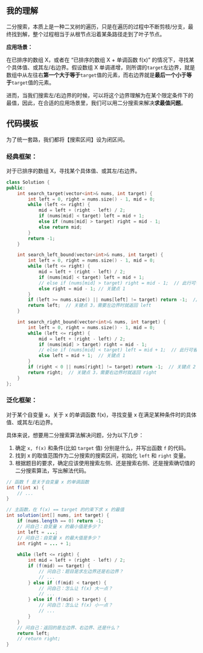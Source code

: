 ## 我的理解

二分搜索，本质上是一种二叉树的遍历，只是在遍历的过程中不断剪枝/分支，最终找到解，整个过程相当于从根节点沿着某条路径走到了叶子节点。

**应用场景：**

在已排序的数组 X，或者在 “已排序的数组 X + 单调函数 f(x)” 的情况下，寻找某个具体值、或其左/右边界。假设数组 X 单调递增，则所谓的`target`左边界，就是数组中从左往右**第一个大于等于**`target`值的元素，而右边界就是**最后一个小于等于**`target`值的元素。

进而，当我们搜索左/右边界的时候，可以将这个边界理解为在某个限定条件下的最值，因此，在合适的应用场景里，我们可以用二分搜索来解决**求最值问题**。



## 代码模板

为了统一套路，我们都将【搜索区间】设为闭区间。

### 经典框架：

对于已排序的数组 X，寻找某个具体值、或其左/右边界。

```c++
class Solution {
public:
    int search_target(vector<int>& nums, int target) {
        int left = 0, right = nums.size() - 1, mid = 0;
        while (left <= right) {
            mid = left + (right - left) / 2;
            if (nums[mid] < target) left = mid + 1;
            else if (nums[mid] > target) right = mid - 1;
            else return mid;
        }
        return -1;
    }

  	int search_left_bound(vector<int>& nums, int target) {
        int left = 0, right = nums.size() - 1, mid = 0;
        while (left <= right) {
            mid = left + (right - left) / 2;
            if (nums[mid] < target) left = mid + 1;
            // else if (nums[mid] > target) right = mid - 1;  // 此行可省略
            else right = mid - 1; // 关键点 1
        }
        if (left >= nums.size() || nums[left] != target) return -1;  // 关键点 2
        return left;  // 关键点 3，需要左边界时就返回 left
    }

  	int search_right_bound(vector<int>& nums, int target) {
        int left = 0, right = nums.size() - 1, mid = 0;
        while (left <= right) {
            mid = left + (right - left) / 2;
            if (nums[mid] > target) right = mid - 1;
            // else if (nums[mid] < target) left = mid + 1;  // 此行可省略
            else left = mid + 1;  // 关键点 1
        }
        if (right < 0 || nums[right] != target) return -1;  // 关键点 2
        return right;  // 关键点 3，需要右边界时就返回 right
    }
};
```

### 泛化框架：

对于某个自变量 x，关于 x 的单调函数 f(x)，寻找变量 x 在满足某种条件时的具体值、或其左/右边界。

具体来说，想要用二分搜索算法解决问题，分为以下几步：

1. 确定 `x, f(x)` 和条件(比如 `target` 值) 分别是什么，并写出函数 `f` 的代码。
2. 找到 x 的取值范围作为二分搜索的搜索区间，初始化 `left` 和 `right` 变量。
3. 根据题目的要求，确定应该使用搜索左侧、还是搜索右侧、还是搜索确切值的二分搜索算法，写出解法代码。

```java
// 函数 f 是关于自变量 x 的单调函数
int f(int x) {
    // ...
}

// 主函数，在 f(x) == target 的约束下求 x 的最值
int solution(int[] nums, int target) {
    if (nums.length == 0) return -1;
    // 问自己：自变量 x 的最小值是多少？
    int left = ...;
    // 问自己：自变量 x 的最大值是多少？
    int right = ... + 1;
    
    while (left <= right) {
        int mid = left + (right - left) / 2;
        if (f(mid) == target) {
            // 问自己：题目是求左边界还是右边界？
            // ...
        } else if (f(mid) < target) {
            // 问自己：怎么让 f(x) 大一点？
            // ...
        } else if (f(mid) > target) {
            // 问自己：怎么让 f(x) 小一点？
            // ...
        }
    }
    // 问自己：返回的是左边界、右边界、还是什么？
    return left;
    // return right;
}
```

